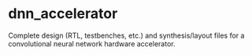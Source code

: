 # dnn_accelerator
Complete design (RTL, testbenches, etc.) and synthesis/layout files for a convolutional neural network hardware accelerator.
